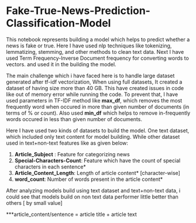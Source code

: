 # Fake-True-News-Prediction-Classification-Model

This notebook represents building a model which helps to predict whether a news is fake or true. Here I have used nlp techniques like tokenizing, lemmatizing, stemming, and other methods to clean text data. Next I have used Term Frequency-Inverse Document frequency for converting words to vectors. and used it in the building the model.

The main challenge which i have faced here is to handle large dataset generated after tf-idf vectorization, When using full datasets, It created a dataset of having size more than 40 GB. This have created issues in code like out of memory error while running the code. To prevent that, I have used parameters in TF-IDF method like <b>max_df</b>, which removes the most frequently word when occured in more than given number of documents (in terms of % or count). Also used <b> min_df</b> which helps to remove in-frequently words occured in less than given number of documents.

Here I have used two kinds of datasets to build the model. One text dataset, which included only text content for model building. While other dataset used in text+non-text features like as given below:<br>
1. <b>Article_Subject</b> : Feature for categorizing news<br>
2. <b>Special-Characters-Count</b>: Feature which have the count of special characters in each sentence*<br>
3. <b>Article_Content_Length</b>: Length of article content* [character-wise]<br>
4. <b>word_count</b>: Number of words present in the article content* <br>




After analyzing models build using text dataset and text+non-text data, i could see that models build on non text data performer little better than others [ by small value]











***article_content/sentence = article title + article text
